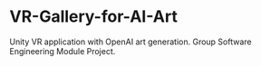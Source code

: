 # VR-Gallery-for-AI-Art
Unity VR application with OpenAI art generation. Group Software Engineering Module Project.
